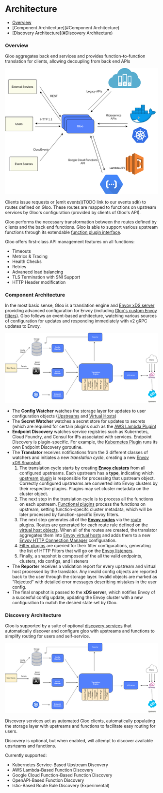 # Architecture

- [Overview](#Overview)
- [Component Architecture](#Component Architecture)
- [Discovery Architecture](#Discovery Architecture)


<a name="Overview"></a>

### Overview

Gloo aggregates back end services and provides function-to-function translation for clients, allowing decoupling from back end APIs

![Overview](high_level_architecture.png "High Level Architecture")

Clients issue requests or [emit events](TODO link to our events sdk) to routes defined on Gloo. These routes are mapped
to functions on upstream services by Gloo's configuration (provided by clients of Gloo's API). 

Gloo performs the necessary transformation between the routes defined by clients and the back end functions. Gloo is able 
to support various upstream functions through its extendable [function plugin interface](TODO).

Gloo offers first-class API management features on all functions:

- Timeouts
- Metrics & Tracing
- Health Checks
- Retries
- Advanecd load balancing
- TLS Termination with SNI Support
- HTTP Header modification
<!-- TODO: -Authentication -->
<!-- TODO: -JWT/Oauth2 -->




<a name="Component Architecture"></a>

### Component Architecture

In the most basic sense, Gloo is a translation engine and [Envoy xDS server](TODO) providing advanced configuration for Envoy (including [Gloo's
custom Envoy filters](TODO)). Gloo follows an event-based architecture, watching various sources of configuration for
updates and responding immediately with v2 gRPC updates to Envoy. 


![Component Architecture](component_architecture.png "Component Architecture")

* The **Config Watcher** watches the storage layer for updates to user configuration objects ([Upstreams](TODO) and [Virtual Hosts](TODO))
* The **Secret Watcher** watches a secret store for updates to secrets (which are required for certain plugins such as the [AWS Lambda Plugin](TODO))
* **Endpoint Discovery** watches service registries such as Kubernetes, Cloud Foundry, and Consul for IPs associated with services. 
Endpoint Discovery is plugin-specific. For example, the [Kubernetes Plugin](TODO) runs its own Endpoint Discovery goroutine.
* The **Translator** receives notifications from the 3 different classes of watchers and initiates a new *translation cycle*,
creating a new [Envoy xDS Snapshot](TODO).
    1. The translation cycle starts by creating **[Envoy clusters](TODO)** from all configured upstreams. Each upstream has a **type**,
    indicating which [upstream plugin](TODO) is responsible for processing that upstream object. Correctly configured upstreams are 
    converted into Envoy clusters by their respective plugins. Plugins may set cluster metadata on the cluster object.
    1. The next step in the translation cycle is to process all the functions on each upstream. [Functional plugins](TODO) process
    the functions on upstream, setting function-specifc cluster metadata, which will be later processed by function-specific Envoy
    filters.
    1. The next step generates all of the **[Envoy routes](TODO)** via the [route plugins](TODO). Routes are generated for 
    each route rule defined on the [virtual host objects](TODO). When all of the routes are created, the translator aggregates them
    into [Envoy virtual hosts](TODO) and adds them to a new [Envoy HTTP Connection Manager](TODO) configuration.
    1. [Filter plugins](TODO) are queried for their filter configurations, generating the list of HTTP Filters that will go 
    on the [Envoy listeners](TODO).
    1. Finally, a snapshot is composed of the all the valid endpoints, clusters, rds configs, and listeners
* The **Reporter** receives a validation report for every upstream and virtual host processed by the translator. Any invalid
  config objects are reported back to the user through the storage layer. Invalid objects are marked as "Rejected" with 
  detailed error messages describing mistakes in the user config.
* The final snapshot is passed to the **xDS server**, which notifies Envoy of a succesful config update, updating the Envoy
cluster with a new configuration to match the desired state set by Gloo.   




<a name="Discovery Architecture"></a>

### Discovery Architecture

Gloo is supported by a suite of optional [discovery services](TODO) that automatically discover and configure 
gloo with upstreams and functions to simplify routing for users and self-service.  


![Component Architecture](component_architecture.png "Component Architecture")

Discovery services act as automated Gloo clients, automatically populating the storage layer with upstreams and functions
to facilitate easy routing for users.

Discovery is optional, but when enabled, will attempt to discover available upsrteams and functions.

Currently supported:
* Kubernetes Service-Based Upstream Discovery
* AWS Lambda-Based Function Discovery
* Google Cloud Function-Based Function Discovery
* OpenAPI-Based Function Discovery
* Istio-Based Route Rule Discovery (Experimental)

